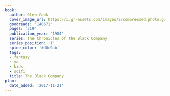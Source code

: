 ```yaml
---
book:
  author: Glen Cook
  cover_image_url: https://i.gr-assets.com/images/S/compressed.photo.goodreads.com/books/1389929874l/140671.jpg
  goodreads: '140671'
  pages: '319'
  publication_year: '1984'
  series: The Chronicles of the Black Company
  series_position: '1'
  spine_color: '#d0c9ab'
  tags:
  - fantasy
  - ya
  - kids
  - scifi
  title: The Black Company
plan:
  date_added: '2017-11-21'
---
```

